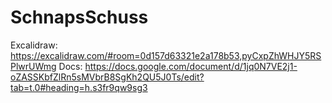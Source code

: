# SchnapsSchuss

Excalidraw: https://excalidraw.com/#room=0d157d63321e2a178b53,pyCxpZhWHJY5RSPlwrUWmg
Docs: https://docs.google.com/document/d/1jq0N7VE2j1-oZASSKbfZlRn5sMVbrB8SgKh2QU5J0Ts/edit?tab=t.0#heading=h.s3fr9qw9sg3
